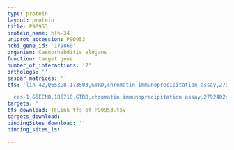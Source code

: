 ```yaml
---
type: protein
layout: protein
title: P90953
protein_name: hlh-34
uniprot_accession: P90953
ncbi_gene_id: '179860'
organism: Caenorhabditis elegans
function: target gene
number_of_interactions: '2'
orthologs: ''
jaspar_matrices: ''
tfs: 'lin-42,Q65ZG8,173503,GTRD,chromatin immunoprecipitation assay,27924024%5Buid%5D,No

  ces-1,G5ECN8,185718,GTRD,chromatin immunoprecipitation assay,27924024%5Buid%5D,No'
targets: ''
tfs_download: TFLink_tfs_of_P90953.tsv
targets_download: ''
bindingSites_download: ''
binding_sites_ls: ''

---
```

